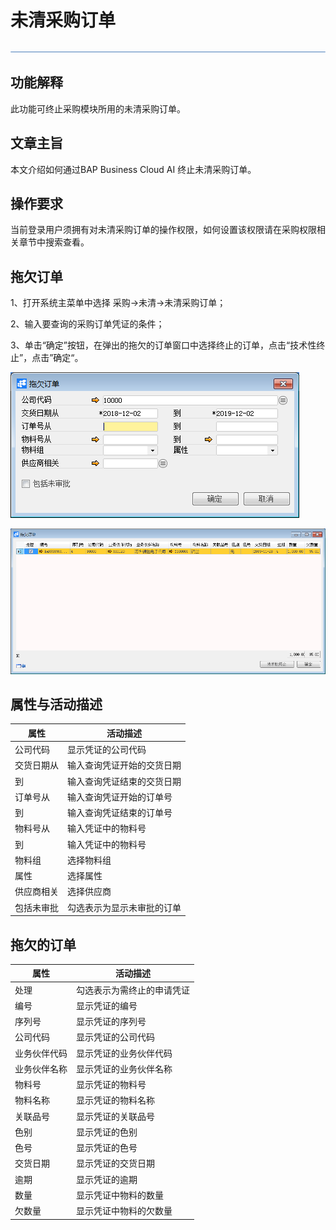 # 未清采购订单 

![img](图片/横线.png)

## 功能解释 

此功能可终止采购模块所用的未清采购订单。

## 文章主旨 

本文介绍如何通过BAP Business Cloud AI 终止未清采购订单。

## 操作要求 

当前登录用户须拥有对未清采购订单的操作权限，如何设置该权限请在采购权限相关章节中搜索查看。

## 拖欠订单

1、打开系统主菜单中选择 采购->未清->未清采购订单；

2、输入要查询的采购订单凭证的条件；

3、单击“确定”按钮，在弹出的拖欠的订单窗口中选择终止的订单，点击“技术性终止”，点击”确定“。

![image-20191202132148390](图片/未清采购订单1.png)

![image-20191202132412597](图片/未清采购订单2.png)

## 属性与活动描述 

| 属性       | 活动描述                   |
| ---------- | -------------------------- |
| 公司代码   | 显示凭证的公司代码         |
| 交货日期从 | 输入查询凭证开始的交货日期 |
| 到         | 输入查询凭证结束的交货日期 |
| 订单号从   | 输入查询凭证开始的订单号   |
| 到         | 输入查询凭证结束的订单号   |
| 物料号从   | 输入凭证中的物料号         |
| 到         | 输入凭证中的物料号         |
| 物料组     | 选择物料组                 |
| 属性       | 选择属性                   |
| 供应商相关 | 选择供应商                 |
| 包括未审批 | 勾选表示为显示未审批的订单 |

## 拖欠的订单 

| 属性         | 活动描述                   |
| ------------ | -------------------------- |
| 处理         | 勾选表示为需终止的申请凭证 |
| 编号         | 显示凭证的编号             |
| 序列号       | 显示凭证的序列号           |
| 公司代码     | 显示凭证的公司代码         |
| 业务伙伴代码 | 显示凭证的业务伙伴代码     |
| 业务伙伴名称 | 显示凭证的业务伙伴名称     |
| 物料号       | 显示凭证的物料号           |
| 物料名称     | 显示凭证的物料名称         |
| 关联品号     | 显示凭证的关联品号         |
| 色别         | 显示凭证的色别             |
| 色号         | 显示凭证的色号             |
| 交货日期     | 显示凭证的交货日期         |
| 逾期         | 显示凭证的逾期             |
| 数量         | 显示凭证中物料的数量             |
| 欠数量       | 显示凭证中物料的欠数量           |
